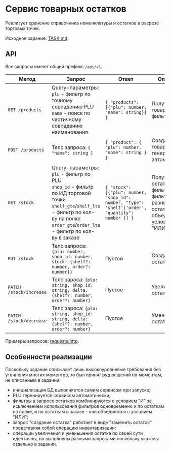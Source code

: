 # Сервис товарных остатков

Реализует хранение справочника номенклатуры и остатков в разрезе торговых точек.

Исходное задание: [TASK.md](./TASK.md).

## API

Все запросы имеют общий префикс `/api/v1`.

| Метод                   | Запрос                                                                                                                                                                                                         | Ответ                                                                                              | Описание                                                                                    |
| ----------------------- | -------------------------------------------------------------------------------------------------------------------------------------------------------------------------------------------------------------- | -------------------------------------------------------------------------------------------------- | ------------------------------------------------------------------------------------------- |
| `GET /products`         | Query-параметры: <br/> `plu` - фильтр по точному совпадению PLU <br/> `name` - поиск по частичному совпадению наименования                                                                                     | `{ "products": [{"plu": number, "name": string}] }`                                                | Получение товаров по фильтрам                                                               |
| `POST /products`        | Тело запроса: `{ "name": string }`                                                                                                                                                                             | `{ "product": { "plu": number, "name": string } }`                                                 | Создание товара, PLU генерируется автоматически                                             |
| `GET /stock`            | Query-параметры: <br/> `plu` - фильтр по PLU <br/> `shop_id` - фильтр по ИД торговой точки <br/> `shelf_gte`/`shelf_lte` - фильтр по кол-ву на полке <br/> `order_gte`/`order_lte` - фильтр по кол-ву в заказе | `{ "stock": [{"plu": number, "shop_id": number, "type": 'shelf'\|'order', "quantity": number }] }` | Получение остатков по фильтрам, фильтры по разным видам остатков объединяются условие "ИЛИ" |
| `PUT /stock`            | Тело запроса: `{plu: number, shop_id: number, stock: {shelf?: number, order?: number}}`                                                                                                                        | Пустой                                                                                             | Создание остатка                                                                            |
| `PATCH /stock/increase` | Тело зароса: `{plu: string, shop_id: string, delta: {shelf?: number, order?: number}`                                                                                                                          | Пустое                                                                                             | Увеличение остатка                                                                          |
| `PATCH /stock/decrease` | Тело зароса: `{plu: string, shop_id: string, delta: {shelf?: number, order?: number}`                                                                                                                          | Пустое                                                                                             | Уменьшение остатка                                                                          |

Примеры запросов: [requests.http](./requests.http).

## Особенности реализации

Поскольку задание описывает лишь высокоуровневые требования без уточнения многих моментов, то был принят ряд решений по моментам, не описанным в задании:

* инициализация БД выполняется самим сервисом при запуске;
* PLU геренируется сервисом автоматически;
* фильтры в запросе остатков комбинируются с условием "И" за исключением использования фильтров одновременно и по остаткам на полке, и по остаткам в заказе - они объединятся с условием "ИЛИ";
* запрос "создание остатка" работает в виде "заменить остаток" представляя собой операцию инвентаризации;
* операции увеличения и уменьшения остатка по своей сути идентичны, но выполнены разными запросами поскольку указаны отдельно в задании.